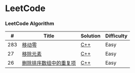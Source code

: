 LeetCode
========

### LeetCode Algorithm

| # | Title | Solution | Difficulty |
|---| ----- | -------- | ---------- |
|283|[移动零](https://leetcode-cn.com/problems/move-zeroes/)|[C++](./数组/283)|Easy|
|27|[移除元素](https://leetcode-cn.com/problems/remove-element/)|[C++](./数组/27)|Easy|
|26|[删除排序数组中的重复项](https://leetcode-cn.com/problems/remove-duplicates-from-sorted-array/)|[C++](./数组/26)|Easy|